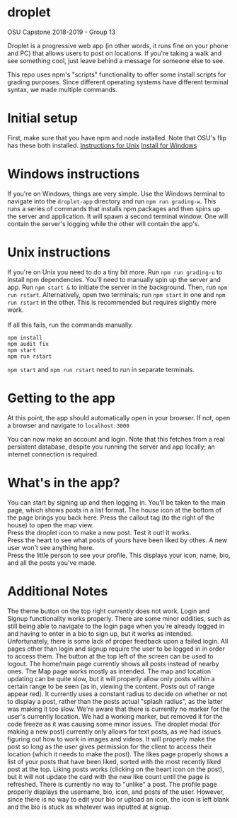 # droplet
OSU Capstone 2018-2019 - Group 13

Droplet is a progressive web app (in other words, it runs fine on your phone and PC) that allows users to post on locations.
If you're taking a walk and see something cool, just leave behind a message for someone else to see. 

This repo uses npm's "scripts" functionality to offer some install scripts for grading purposes. 
Since different operating systems have different terminal syntax, we made multiple commands. 

# Initial setup

First, make sure that you have npm and node installed. Note that OSU's flip has these both installed. 
[Instructions for Unix](https://linuxize.com/post/how-to-install-node-js-on-ubuntu-18.04/)
[Install for Windows](https://nodejs.org/en/)

# Windows instructions

If you're on Windows, things are very simple. Use the Windows terminal to navigate into the `droplet-app` directory and run `npm run grading-w`. 
This runs a series of commands that installs npm packages and then spins up the server and application. 
It will spawn a second terminal window. One will contain the server's logging while the other will contain the app's. 

# Unix instructions

If you're on Unix you need to do a tiny bit more. Run `npm run grading-u` to install npm dependencies. You'll need to manually spin up the server and app. 
Run `npm start &` to initiate the server in the background. Then, run `npm run rstart`. 
Alternatively, open two terminals; run `npm start` in one and `npm run rstart` in the other. This is recommended but requires slightly more work.<br/><br/>
If all this fails, run the commands manually.
```
npm install
npm audit fix
npm start
npm run rstart
```
`npm start` and `npm run rstart` need to run in separate terminals. 

# Getting to the app

At this point, the app should automatically open in your browser. If not, open a browser and navigate to
`localhost:3000`

You can now make an account and login. Note that this fetches from a real persistent database, despite you running the server and app locally; an internet connection is required. 

# What's in the app?

You can start by signing up and then logging in. You'll be taken to the main page, which shows posts in a list format. The house icon at the bottom of the page brings you back here. 
Press the callout tag (to the right of the house) to open the map view. <br/>
Press the droplet icon to make a new post. Test it out! It works. <br/>
Press the heart to see what posts of yours have been liked by othes. A new user won't see anything here. <br/>
Press the little person to see your profile. This displays your icon, name, bio, and all the posts you've made. 

# Additional Notes
The theme button on the top right currently does not work.
Login and Signup functionality works properly. There are some minor oddities, such as still being able to navigate to the login page when you're already logged in and having to enter in a bio to sign up, but it works as intended. Unfortunately, there is some lack of proper feedback upon a failed login. All pages other than login and signup require the user to be logged in in order to access them. The button at the top left of the screen can be used to logout. 
The home/main page currently shows all posts instead of nearby ones.
The Map page works mostly as intended. The map and location updating can be quite slow, but it will properly allow only posts within a certain range to be seen (as in, viewing the content. Posts out of range appear red). It currently uses a constant radius to decide on whether or not to display a post, rather than the posts actual "splash radius", as the latter was making it too slow. We're aware that there is currently no marker for the user's currently location. We had a working marker, but removed it for the code freeze as it was causing some minor issues.
The droplet modal (for making a new post) currently only allows for text posts, as we had issues figuring out how to work in images and videos. It will properly make the post so long as the user gives permission for the client to access their location (which it needs to make the post). 
The likes page properly shows a list of your posts that have been liked, sorted with the most recently liked post at the top. Liking posts works (clicking on the heart icon on the post), but it will not update the card with the new like count until the page is refreshed. There is currently no way to "unlike" a post.
The profile page properly displays the username, bio, icon, and posts of the user. However, since there is no way to edit your bio or upload an icon, the icon is left blank and the bio is stuck as whatever was inputted at signup. 
